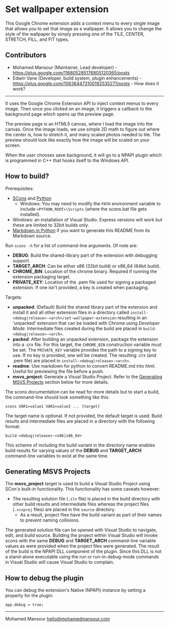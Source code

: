 Set wallpaper extension
=====================================

This Google Chrome extension adds a context menu to every single image that
allows you to set that image as a wallpaper. It allows you to change the style
of the wallpaper by simply pressing one of the TILE, CENTER, STRETCH, FILL, and
FIT types.

Contributors
-------------

- Mohamed Mansour (Maintainer, Lead developer) - https://plus.google.com/116805285176805120365/posts
- Edwin Vane (Developer, build system, plugin enhancements) - https://plus.google.com/106364473100192535271/posts
                                               - 
How does it work?
----------------
It uses the Google Chrome Extension API to inject context menus to every image.
Then once you clicked on an image, it triggers a callback to the background
page which opens up the preview page.

The preview page is an HTML5 canvas, where I load the image into the canvas.
Once the image loads, we use simple 2D math to figure out where the center is,
how to stretch it, and many scaled photos needed to tile. The preview should
look like exactly how the image will be scaled on your screen.

When the user chooses save background, it will go to a NPAPI plugin which is
programmed in C++ that hooks itself to the Windows API.

How to build?
-------------
Prerequisites:

* [SCons](http://www.scons.org/) and [Python](http://python.org/)
    * Windows: You may need to modify the `PATH` environment variable to include 
      `<PYTHON_ROOT>\Scripts` (where the scons.bat file gets installed).
* Windows: an installation of Visual Studio. Express versions will work but
  these are limited to 32bit builds only.
* [Markdown in Python](http://www.freewisdom.org/projects/python-markdown) if
  you want to generate this README from its Markdown source.


Run `scons -h` for a list of command-line arguments. Of note are:

* **DEBUG**: Build the shared-library part of the extension with debugging
  support.
* **TARGET_ARCH**: Can be either x86 (32bit build) or x86_64 (64bit build).
* **CHROME_BIN**: Location of the chrome binary. Required if running the
  extension packaging target.
* **PRIVATE_KEY**: Location of the .pem file used for signing a packaged
  extension. If one isn't provided, a key is created when packaging.

Targets:

* **unpacked**: (Default) Build the shared library part of the extension and
  install it and all other extension files in a directory called
  `install-<debug|release>-<arch>/set-wallpaper-extension` resulting in an
  'unpacked' extension that can be loaded with Chrome using _Developer Mode_.
  Intermediate files created during the build are placed in
  `build-<debug|release>-<arch>`.
* **packed**: After building an unpacked extension, package the extension into a
  .crx file. For this target, the `CHROME_BIN` construction variable must be
  set. The `PRIVATE_KEY` variable provides the path to a signing key to use.
  If no key is provided, one will be created. The resulting .crx (and .pem file)
  are placed in `install-<debug|release>-<arch>`.
* **readme**: Use markdown for python to convert README.md into html. Useful
  for previewing the file before a push.
* **msvs_project**: Generate a Visual Studio Project. Refer to the
  [Generating MSVS Projects](#msvs) section below for more details.

The scons documentation can be read for more details but to start a build, the
command-line should look something like this:

    scons VAR1=value1 VAR2=value2 ... [target]

The target name is optional. If not provided, the default target is used. Build
results and intermediate files are placed in a directory with the following
format:

    build-<debug|release>-<x86|x86_64>

This scheme of including the build variant in the directory name enables build
results for varying values of the **DEBUG** and **TARGET_ARCH** command-line
variables to exist at the same time.

Generating MSVS <a id="msvs">Projects</a>
------------------------

The **msvs_project** target is used to build a Visual Studio Project using
SCon's built-in functionality. This functionality has some caveats however:

* The resulting solution file (`.sln` file) is placed in the build directory
  with other build results and intermediate files whereas the project files
  (`.vcxproj` files) are placed in the `source` directory.
    * As a result, project files have the build variant as part of their names
      to prevent naming collisions.

The generated solution file can be opened with Visual Studio to navigate, edit,
and build source. Building the project within Visual Studio will invoke scons
with the same **DEBUG** and **TARGET_ARCH** command-line variable values as
were provided when the project files were generated. The result of the build is
the NPAPI DLL component of the plugin. Since this DLL is not a stand-alone
executable using the run or run-in-debug-mode commands in Visual Studio will
cause Visual Studio to complain.

How to debug the plugin
-----------------------
You can debug the extension's Native (NPAPI) instance by setting a property 
for the plugin:
 
    app.debug = true;

---

Mohamed Mansour hello@mohamedmansour.com

